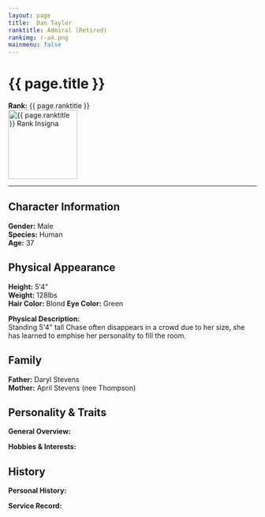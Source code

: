 ```yaml
---
layout: page
title:  Dan Taylor
ranktitle: Admiral (Retired)
rankimg: r-a4.png
mainmenu: false
---
```

# {{ page.title }}
**Rank:** {{ page.ranktitle }}  
<img src="//img.sigma-division.com/ranks/{{ page.rankimg }}" width="140" class="img-fluid" alt="{{ page.ranktitle }} Rank Insigna">  

---
## Character Information
**Gender:** Male  
**Species:** Human  
**Age:** 37
## Physical Appearance
**Height:** 5'4"  
**Weight:** 128lbs  
**Hair Color:** Blond
**Eye Color:** Green

**Physical Description:**  
Standing 5'4" tall Chase often disappears in a crowd due to her size, she has learned to emphise her personality to fill the room.
## Family
**Father:** Daryl Stevens  
**Mother:** April Stevens (nee Thompson)  
## Personality & Traits
**General Overview:**  

**Hobbies & Interests:**  

## History
**Personal History:**  

**Service Record:**  
